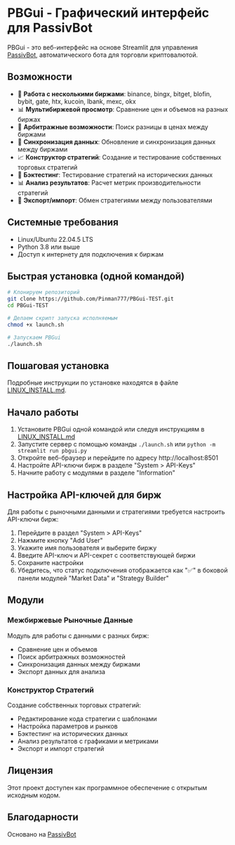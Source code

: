 # PBGui - Графический интерфейс для PassivBot

PBGui - это веб-интерфейс на основе Streamlit для управления [PassivBot](https://www.passivbot.com), автоматического бота для торговли криптовалютой.

## Возможности

- 🔄 **Работа с несколькими биржами**: binance, bingx, bitget, blofin, bybit, gate, htx, kucoin, lbank, mexc, okx
- 📊 **Мультибиржевой просмотр**: Сравнение цен и объемов на разных биржах
- 💸 **Арбитражные возможности**: Поиск разницы в ценах между биржами
- 🔄 **Синхронизация данных**: Обновление и синхронизация данных между биржами
- 📈 **Конструктор стратегий**: Создание и тестирование собственных торговых стратегий
- 🧪 **Бэктестинг**: Тестирование стратегий на исторических данных
- 📊 **Анализ результатов**: Расчет метрик производительности стратегий
- 💾 **Экспорт/импорт**: Обмен стратегиями между пользователями

## Системные требования

- Linux/Ubuntu 22.04.5 LTS
- Python 3.8 или выше
- Доступ к интернету для подключения к биржам

## Быстрая установка (одной командой)

```bash
# Клонируем репозиторий
git clone https://github.com/Pinman777/PBGui-TEST.git
cd PBGui-TEST

# Делаем скрипт запуска исполняемым
chmod +x launch.sh

# Запускаем PBGui
./launch.sh
```

## Пошаговая установка

Подробные инструкции по установке находятся в файле [LINUX_INSTALL.md](LINUX_INSTALL.md).

## Начало работы

1. Установите PBGui одной командой или следуя инструкциям в [LINUX_INSTALL.md](LINUX_INSTALL.md)
2. Запустите сервер с помощью команды `./launch.sh` или `python -m streamlit run pbgui.py`
3. Откройте веб-браузер и перейдите по адресу http://localhost:8501
4. Настройте API-ключи бирж в разделе "System > API-Keys"
5. Начните работу с модулями в разделе "Information"

## Настройка API-ключей для бирж

Для работы с рыночными данными и стратегиями требуется настроить API-ключи бирж:

1. Перейдите в раздел "System > API-Keys"
2. Нажмите кнопку "Add User"
3. Укажите имя пользователя и выберите биржу
4. Введите API-ключ и API-секрет с соответствующей биржи
5. Сохраните настройки
6. Убедитесь, что статус подключения отображается как "✅" в боковой панели модулей "Market Data" и "Strategy Builder"

## Модули

### Межбиржевые Рыночные Данные

Модуль для работы с данными с разных бирж:
- Сравнение цен и объемов
- Поиск арбитражных возможностей
- Синхронизация данных между биржами
- Экспорт данных для анализа

### Конструктор Стратегий

Создание собственных торговых стратегий:
- Редактирование кода стратегии с шаблонами
- Настройка параметров и рынков
- Бэктестинг на исторических данных
- Анализ результатов с графиками и метриками
- Экспорт и импорт стратегий

## Лицензия

Этот проект доступен как программное обеспечение с открытым исходным кодом.

## Благодарности

Основано на [PassivBot](https://www.passivbot.com)
